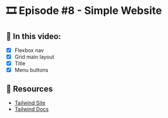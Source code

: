 # 🎞️ Episode #8 - Simple Website

## 📝 In this video:
- [x] Flexbox nav
- [x] Grid main layout
- [x] Title
- [x] Menu buttons

## 🔗 Resources
- [Tailwind Site](https://tailwindcss.com/)
- [Tailwind Docs](https://tailwindcss.com/docs)
